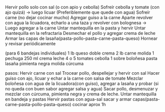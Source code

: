 Hervir pollo solo con sal (o con apio y cebolla)
Sofreír cebolla y tomate (con ajo quizá) -> luego licuar (Preferiblemente que quede con agua)
Sofreír carne (no dejar cocinar mucho)
Agregar guiso a la carne
Aparte revolver con agua la licuadora, echarlo a una taza y revolver con bolognesa -> Luego agregar a la carne
Untar mantequilla en la pasta y hervir
Untar mantequilla en la refractaria 
Desmechar el pollo y agregar crema de leche
Armar las capas de lasaña(pasta-pollo-pasta-carne-pasta-queso)
Hornear y revisar periódicamente

(para 6 bandejas individuales)
1 lb queso doble crema
2 lb carne molida
1 pechuga
250 ml crema leche
4 o 5 tomates
cebolla
1 sobre boloñesa
pasta lasaña
pimienta negra molida
cúrcuma

pasos:
Hervir carne con sal
Trocear pollo, despellejar y hervir con sal
Hacer guiso con ajo, licuar y echar a la carne con salsa de tomate
Mezclar boloñesa con agua de la licuadora(con guiso), agregar a lasaña y probar (si no queda con buen sabor agregar salsa y agua)
Sacar pollo, desmenuzar y mezclar con cúrcuma, pimienta negra y crema de leche.
Untar mantequilla en bandeja y pastas
Hervir pastas con agua-sal 
sacar y armar capas(pasta-carne-pasta-pollo-pasta-queso)
cocinar aprox 1h
